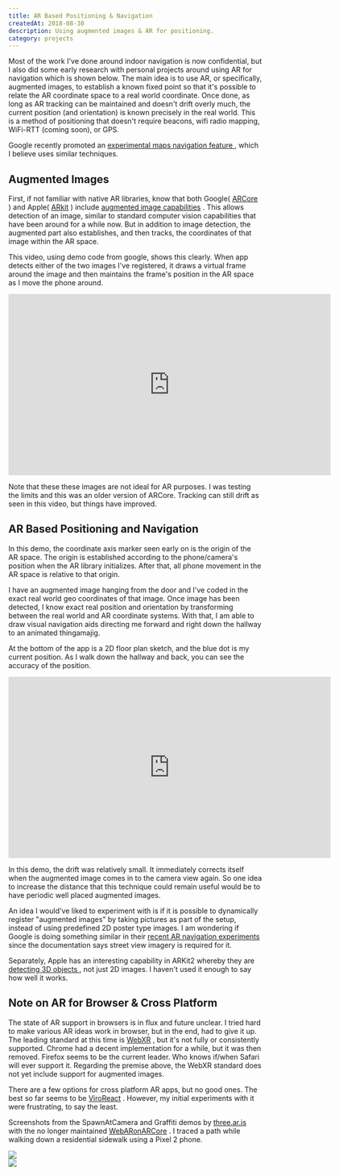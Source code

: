 ```yaml
---
title: AR Based Positioning & Navigation
createdAt: 2018-08-30
description: Using augmented images & AR for positioning.
category: projects
---
```


<p>
  Most of the work I've done around indoor navigation is now confidential, but I also did some early research with
  personal projects around using AR for navigation which is shown below. The main idea is to use AR, or
  specifically, augmented images, to establish a known fixed point so that it's possible to relate the AR coordinate
  space to a real world coordinate. Once done, as long as AR tracking can be maintained and doesn't drift overly
  much, the current position (and orientation) is known precisely in the real world. This is a method of positioning
  that doesn't require beacons, wifi radio mapping, WiFi-RTT (coming soon), or GPS.
</p>
<p>
  Google recently promoted an
  <a href="https://www.theverge.com/2019/2/10/18219325/google-maps-augmented-reality-ar-feature-app-prototype-test">
    experimental maps navigation feature
  </a>
  , which I believe uses similar techniques.
</p>
<h2>Augmented Images</h2>
<p>
  First, if not familiar with native AR libraries, know that both Google(
  <a href="https://developers.google.com/ar/">ARCore</a>
  ) and Apple(
  <a href="https://developer.apple.com/arkit/">ARkit</a>
  ) include
  <a href="https://developers.google.com/ar/develop/java/augmented-images/">augmented image capabilities</a>
  . This allows detection of an image, similar to standard computer vision capabilities that have been around for a
  while now. But in addition to image detection, the augmented part also establishes, and then tracks, the
  coordinates of that image within the AR space.
</p>
<p>
  This video, using demo code from google, shows this clearly. When app detects either of the two images I've
  registered, it draws a virtual frame around the image and then maintains the frame's position in the AR space as I
  move the phone around.
</p>
<div class="video-container">
    <div class="video-responsive">
      <iframe
        allowfullscreen
        frameborder="0"
        height="360"
        src="https://www.youtube.com/embed/tKrP-HFN9mE?feature=oembed&rel=0"
        width="640"
      ></iframe>
    </div>
</div>
<p>
  Note that these these images are not ideal for AR purposes. I was testing the limits and this was an older version
  of ARCore. Tracking can still drift as seen in this video, but things have improved.
</p>

<h2>AR Based Positioning and Navigation</h4>
<p>
  In this demo, the coordinate axis marker seen early on is the origin of the AR space. The origin is established
  according to the phone/camera's position when the AR library initializes. After that, all phone movement in the AR
  space is relative to that origin.
</p>

<p>
  I have an augmented image hanging from the door and I've coded in the exact real world geo coordinates of that
  image. Once image has been detected, I know exact real position and orientation by transforming between the real
  world and AR coordinate systems. With that, I am able to draw visual navigation aids directing me forward and
  right down the hallway to an animated thingamajig.
</p>
<p>
  At the bottom of the app is a 2D floor plan sketch, and the blue dot is my current position. As I walk down the
  hallway and back, you can see the accuracy of the position.
</p>
<div class="video-container">
    <div class="video-responsive">
      <iframe
        allowfullscreen
        frameborder="0"
        height="360"
        src="https://www.youtube.com/embed/7TXlz-wKXb0?feature=oembed&rel=0"
        width="640"
      ></iframe>
    </div>
</div>
<p>
  In this demo, the drift was relatively small. It immediately corrects itself when the augmented image comes in to
  the camera view again. So one idea to increase the distance that this technique could remain useful would be to
  have periodic well placed augmented images.
</p>
<p>
  An idea I would've liked to experiment with is if it is possible to dynamically register "augmented images" by
  taking pictures as part of the setup, instead of using predefined 2D poster type images. I am wondering if Google
  is doing something similar in their
  <a href="https://www.theverge.com/2019/2/10/18219325/google-maps-augmented-reality-ar-feature-app-prototype-test">
    recent AR navigation experiments
  </a>
  since the documentation says street view imagery is required for it.
</p>
<p>
  Separately, Apple has an interesting capability in ARKit2 whereby they are
  <a href="https://developer.apple.com/documentation/arkit/scanning_and_detecting_3d_objects">
    detecting 3D objects
  </a>
  , not just 2D images. I haven't used it enough to say how well it works.
</p>

<h2>Note on AR for Browser & Cross Platform</h4>
<p>
  The state of AR support in browsers is in flux and future unclear. I tried hard to make various AR ideas work in
  browser, but in the end, had to give it up. The leading standard at this time is
  <a href="https://www.w3.org/TR/webxr/">WebXR</a>
  , but it's not fully or consistently supported. Chrome had a decent implementation for a while, but it was then
  removed. Firefox seems to be the current leader. Who knows if/when Safari will ever support it. Regarding the
  premise above, the WebXR standard does not yet include support for augmented images.
</p>
<p>
  There are a few options for cross platform AR apps, but no good ones. The best so far seems to be
  <a href="https://viromedia.com/viroreact">ViroReact</a>
  . However, my initial experiments with it were frustrating, to say the least.
</p>
<p>
  Screenshots from the SpawnAtCamera and Graffiti demos by
  <a href="https://github.com/google-ar/">three.ar.js</a>
  with the no longer maintained
  <a href="https://github.com/google-ar/WebARonARCore">WebARonARCore</a>
  . I traced a path while walking down a residential sidewalk using a Pixel 2 phone.
</p>
<div class="row">
  <div class="col-6">
    <img class="img-fluid rounded" src="/i/projects/2018/0830-ar-nav/webxr-1.png" />
  </div>
  <div class="col-6">
    <img class="img-fluid rounded" src="/i/projects/2018/0830-ar-nav/webxr-2.png" />
  </div>
</div>
